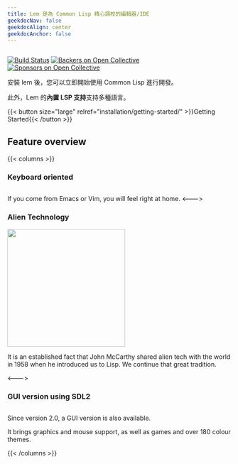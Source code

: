 ```yaml
---
title: Lem 是為 Common Lisp 精心調校的編輯器/IDE
geekdocNav: false
geekdocAlign: center
geekdocAnchor: false
---
```


<!-- markdownlint-capture -->
<!-- markdownlint-disable MD033 -->


<img class="" src="/lem-page/icon-blue.svg" alt="">

<span class="badge-placeholder">[![Build Status](https://github.com/lem-project/lem/workflows/CI/badge.svg)](https://github.com/lem-project/lem/actions)</span>
<span class="badge-placeholder">[![Backers on Open Collective](https://opencollective.com/lem/backers/badge.svg)](https://github.com/lem-project/lem#backers)</span>
<span class="badge-placeholder">[![Sponsors on Open Collective](https://opencollective.com/lem/sponsors/badge.svg)](https://github.com/lem-project/lem#sponsors)</span>

<!-- markdownlint-restore -->

安裝 lem 後，您可以立即開始使用 Common Lisp 進行開發。

此外，Lem 的**內置 LSP 支持**支持多種語言。

{{< button size="large" relref="installation/getting-started/" >}}Getting Started{{< /button >}}

## Feature overview

{{< columns >}}

### Keyboard oriented

<img class="" src="/lem-page/terminal.png" alt="">

If you come from Emacs or Vim, you will feel right at home.
<--->

### Alien Technology

<img class="" src="/lem-page/lisp_logo.png" alt="" style="height: 265px" >

It is an established fact that John McCarthy shared alien tech with the world in 1958 when he introduced us to Lisp. We continue that great tradition.

<--->

### GUI version using SDL2

<img class="" src="/lem-page/sdl2.png" alt="">

Since version 2.0, a GUI version is also available.

It brings graphics and mouse support, as well as games and over 180
colour themes.

{{< /columns >}}
